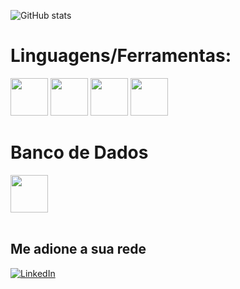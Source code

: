 ![GitHub stats](https://github-readme-stats.vercel.app/api?username=pedromeerholz&show_icons=true&theme=dark)

# Linguagens/Ferramentas: 

<div style="disply: inline-block">
<img height="60" src="https://cdn.jsdelivr.net/gh/devicons/devicon/icons/java/java-plain-wordmark.svg"/>
<img height="60" src="https://cdn.jsdelivr.net/gh/devicons/devicon/icons/html5/html5-plain-wordmark.svg"/>
<img height="60" src="https://cdn.jsdelivr.net/gh/devicons/devicon/icons/css3/css3-plain-wordmark.svg"/>
<img height="60" src="https://cdn.jsdelivr.net/gh/devicons/devicon/icons/javascript/javascript-plain.svg"/
</div>
<br>

# Banco de Dados
<div>
<img height="60" src="https://cdn.jsdelivr.net/gh/devicons/devicon/icons/postgresql/postgresql-plain-wordmark.svg"/>
</div>
<br>

## Me adione a sua rede
[![LinkedIn](https://img.shields.io/badge/LinkedIn-0077B5?style=for-the-badge&url=https://www.linkedin.com/in/pedromeerholz/)](https://www.linkedin.com/in/pedromeerholz/)
